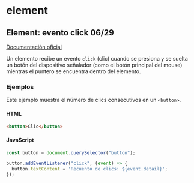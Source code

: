 # element


## Element: evento click 06/29


[Documentación oficial](https://developer.mozilla.org/es/docs/Web/API/Element/click_event)

Un elemento recibe un evento `click` (clic) cuando se presiona y se suelta un botón del dispositivo señalador (como el botón principal del mouse) mientras el puntero se encuentra dentro del elemento.


### Ejemplos


Este ejemplo muestra el número de clics consecutivos en un `<button>`.


#### HTML


```html
<button>Clic</button>
```


#### JavaScript


```js
const button = document.querySelector("button");

button.addEventListener("click", (event) => {
  button.textContent = 'Recuento de clics: ${event.detail}';
});
```